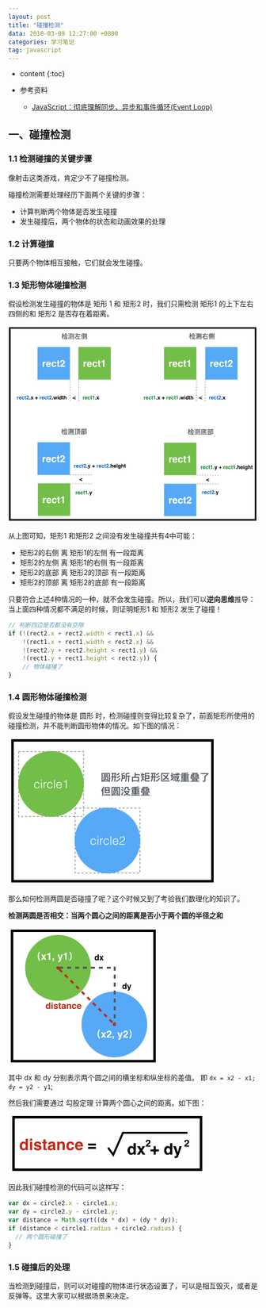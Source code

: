 ```yaml
---
layout: post
title: "碰撞检测"
data: 2018-03-08 12:27:00 +0800
categories: 学习笔记
tag: javascript
---
```


* content
{:toc}

* 参考资料
    + [JavaScript：彻底理解同步、异步和事件循环(Event Loop)](https://segmentfault.com/a/1190000004322358)

<!-- more -->


## 一、碰撞检测

### 1.1 检测碰撞的关键步骤

像射击这类游戏，肯定少不了碰撞检测。

碰撞检测需要处理经历下面两个关键的步骤：

* 计算判断两个物体是否发生碰撞
* 发生碰撞后，两个物体的状态和动画效果的处理

### 1.2 计算碰撞

只要两个物体相互接触，它们就会发生碰撞。

### 1.3 矩形物体碰撞检测

假设检测发生碰撞的物体是 矩形 1 和 矩形2 时，我们只需检测 矩形1 的上下左右四侧的和 矩形2 是否存在着距离。

![shootingGame-10](/styles/images/project/shootingGame/sg-10.png)

从上图可知，矩形1 和矩形2 之间没有发生碰撞共有4中可能：

* 矩形2的右侧 离 矩形1的左侧 有一段距离
* 矩形2的左侧 离 矩形1的右侧 有一段距离
* 矩形2的底部 离 矩形2的顶部 有一段距离
* 矩形2的顶部 离 矩形2的底部 有一段距离

只要符合上述4种情况的一种，就不会发生碰撞。所以，我们可以**逆向思维**推导：当上面四种情况都不满足的时候，则证明矩形1 和 矩形2 发生了碰撞！

```js
// 判断四边是否都没有空隙
if (!(rect2.x + rect2.width < rect1.x) &&
    !(rect1.x + rect1.width < rect2.x) &&
    !(rect2.y + rect2.height < rect1.y) &&
    !(rect1.y + rect1.height < rect2.y)) {
    // 物体碰撞了
}
```

### 1.4 圆形物体碰撞检测

假设发生碰撞的物体是 圆形 时，检测碰撞则变得比较复杂了，前面矩形所使用的碰撞检测，并不能判断圆形物体的情况。如下图的情况：

![shootingGame-11](/styles/images/project/shootingGame/sg-11.png)

那么如何检测两圆是否碰撞了呢？这个时候又到了考验我们数理化的知识了。

**检测两圆是否相交：当两个圆心之间的距离是否小于两个圆的半径之和**

![shootingGame-12](/styles/images/project/shootingGame/sg-12.png)

其中 dx 和 dy 分别表示两个圆之间的横坐标和纵坐标的差值。 即 `dx = x2 - x1; dy = y2 - y1`;

然后我们需要通过 勾股定理 计算两个圆心之间的距离。如下图：

![shootingGame-13](/styles/images/project/shootingGame/sg-13.png)

因此我们碰撞检测的代码可以这样写：

```js
var dx = circle2.x - circle1.x;
var dy = circle2.y - circle1.y;
var distance = Math.sqrt((dx * dx) + (dy * dy));
if (distance < circle1.radius + circle2.radius) {
  // 两个圆形碰撞了
}
```

### 1.5 碰撞后的处理

当检测到碰撞后，则可以对碰撞的物体进行状态设置了，可以是相互毁灭，或者是反弹等。这里大家可以根据场景来决定。